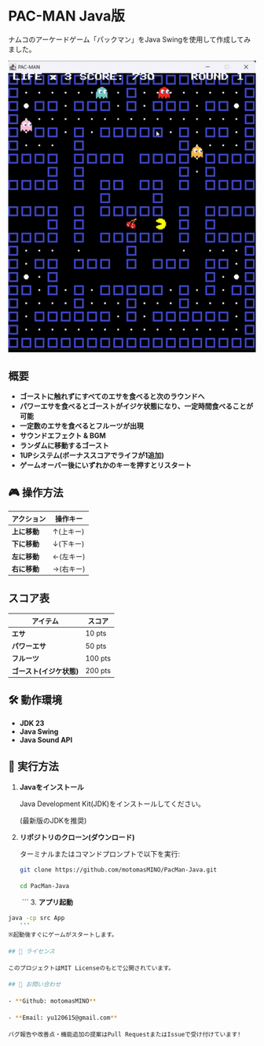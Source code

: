 # PAC-MAN Java版
ナムコのアーケードゲーム「パックマン」をJava Swingを使用して作成してみました。

![ゲームプレイ](Screenshot.png)

## 概要
- **ゴーストに触れずにすべてのエサを食べると次のラウンドへ**
- **パワーエサを食べるとゴーストがイジケ状態になり、一定時間食べることが可能**
- **一定数のエサを食べるとフルーツが出現**
- **サウンドエフェクト & BGM**
- **ランダムに移動するゴースト**
- **1UPシステム(ボーナススコアでライフが1追加)**
- **ゲームオーバー後にいずれかのキーを押すとリスタート**

## 🎮 操作方法
| アクション | 操作キー |
|------------|---------|
| **上に移動** | ↑(上キー) |
| **下に移動** | ↓(下キー) |
| **左に移動** | ←(左キー) |
| **右に移動** | →(右キー) |

## スコア表
| アイテム | スコア |
|------------|---------|
| **エサ** | 10 pts |
| **パワーエサ** | 50 pts |
| **フルーツ** | 100 pts |
| **ゴースト(イジケ状態)** | 200 pts |

## 🛠️ 動作環境
- **JDK 23**
- **Java Swing**
- **Java Sound API**

## 🚀 実行方法

1. **Javaをインストール**
   
   Java Development Kit(JDK)をインストールしてください。
   
   (最新版のJDKを推奨)

2. **リポジトリのクローン(ダウンロード)**
   
   ターミナルまたはコマンドプロンプトで以下を実行:
   ```sh
   git clone https://github.com/motomasMINO/PacMan-Java.git

   cd PacMan-Java
　　```
3. **アプリ起動**
   ```sh
   java -cp src App
　　```
※起動後すぐにゲームがスタートします。

## 📜 ライセンス

このプロジェクトはMIT Licenseのもとで公開されています。

## 📧 お問い合わせ

- **Github: motomasMINO**

- **Email: yu120615@gmail.com**

  バグ報告や改善点・機能追加の提案はPull RequestまたはIssueで受け付けています!
